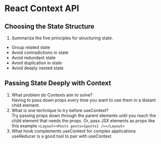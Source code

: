 # React Context API

## Choosing the State Structure

1. Summarize the five principles for structuring state.

* Group related state
* Avoid contradictions in state
* Avoid redundant state
* Avoid duplication in state
* Avoid deeply nested state

## Passing State Deeply with Context

1. What problem do Contexts aim to solve?\
Having to pass down props every time you want to use them in a distant child element.
2. What is one technique to try before useContext?\
Try passing props down through the parent elements until you reach the child element that needs the props. Or, pass JSX elements as props like this example `<Layout><Posts posts={posts} /></Layout>`
3. What hook complements useContext for complex applications
useReducer is a good tool to pair with useContext.